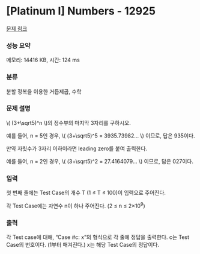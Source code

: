 # [Platinum I] Numbers - 12925 

[문제 링크](https://www.acmicpc.net/problem/12925) 

### 성능 요약

메모리: 14416 KB, 시간: 124 ms

### 분류

분할 정복을 이용한 거듭제곱, 수학

### 문제 설명

<p>\( (3+\sqrt5)^n \)의 정수부의 마지막 3자리를 구하시오.</p>

<p>예를 들어, n = 5인 경우, \( (3+\sqrt5)^5 = 3935.73982... \) 이므로, 답은 935이다.</p>

<p>만약 자릿수가 3자리 이하이라면 leading zero를 붙여 출력한다.</p>

<p>예를 들어, n = 2인 경우, \( (3+\sqrt5)^2 = 27.4164079... \) 이므로, 답은 027이다.</p>

### 입력 

 <p>첫 번째 줄에는 Test Case의 개수 T (1 ≤ T ≤ 100)이 입력으로 주어진다.</p>

<p>각 Test Case에는 자연수 n이 하나 주어진다. (2 ≤ n ≤ 2×10<sup>9</sup>)</p>

### 출력 

 <p>각 Test case에 대해, “Case #c: x”의 형식으로 각 줄에 정답을 출력한다. c는 Test Case의 번호이다. (1부터 매겨진다.) x는 해당 Test Case의 정답이다.</p>

